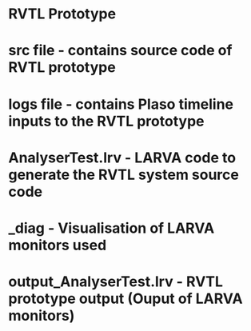 # RVTL Prototype
#   **src** file - contains source code of RVTL prototype
#   **logs** file - contains Plaso timeline inputs to the RVTL prototype
#   AnalyserTest.lrv - LARVA code to generate the RVTL system source code
#   _diag - Visualisation of LARVA monitors used
#   output_AnalyserTest.lrv - RVTL prototype output (Ouput of LARVA monitors)
